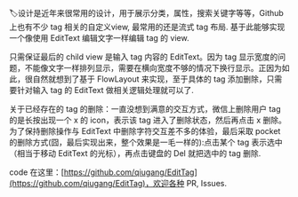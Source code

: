 
🏷️设计是近年来很常用的设计，用于展示分类，属性，搜索关键字等等，Github 上也有不少 tag 相关的自定义view, 最常用的还是流式 tag 布局. 基于此能够实现一个像使用 EditText 编辑文字一样编辑 tag 的 view.

 只需保证最后的 child view 是输入 tag 内容的 EditText。因为 tag 显示宽度的问题，不能像文字一样排列显示，需要在横向宽度不够的情况下换行显示。正因为如此，很自然就想到了基于 FlowLayout 来实现，至于具体的 tag 添加删除，只需要针对输入 tag 的 EditText 做相关逻辑处理就可以了.

关于已经存在的 tag 的删除：一直没想到满意的交互方式，微信上删除用户 tag 的是长按出现一个 x 的 icon，表示该 tag 进入了删除状态，然后再点击 x 删除。 为了保持删除操作与 EditText 中删除字符交互差不多的体验，最后采取 pocket 的删除方式(囧，最后实现出来，整个效果是一毛一样的):点击某个 tag 表示选中（相当于移动 EditText 的光标），再点击键盘的 Del 就把选中的 tag 删除.

code 在这里：[https://github.com/qiugang/EditTag](https://github.com/qiugang/EditTag)，欢迎各种 PR, Issues.

